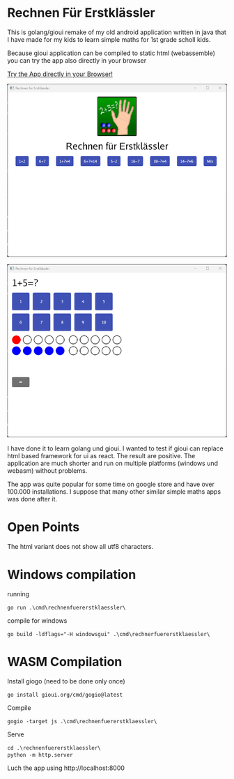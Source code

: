 # Rechnen Für Erstklässler

This is golang/gioui remake of my old android application written in java that I have made for my kids
to learn simple maths for 1st grade scholl kids.

Because gioui application can be compiled to static html (webassemble) you can try the app also directly 
in your browser

<a href="https://xdobry.github.io/rechnenfuererstklaessler/">Try the App directly in your Browser!</a>

![screenshot](docs/main.png)


![screenshot](docs/task.png)


I have done it to learn golang und gioui. I wanted to test if gioui can replace html based
framework for ui as react.
The result are positive.
The application are much shorter and run on multiple platforms (windows und webasm) without problems.

The app was quite popular for some time on google store and have over 100.000 installations.
I suppose that many other similar simple maths apps was done after it.

# Open Points

The html variant does not show all utf8 characters.

# Windows compilation

running

    go run .\cmd\rechnenfuererstklaessler\  

compile for windows

    go build -ldflags="-H windowsgui" .\cmd\rechnerfuererstklaessler\  

# WASM Compilation

Install giogo (need to be done only once)

    go install gioui.org/cmd/gogio@latest

Compile

    gogio -target js .\cmd\rechnenfuererstklaessler\

Serve

    cd .\rechnenfuererstklaessler\
    python -m http.server

Luch the app using http://localhost:8000